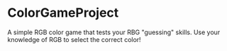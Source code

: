 # ColorGameProject
A simple RGB color game that tests your RBG "guessing" skills. Use your knowledge of RGB to select the correct color!
